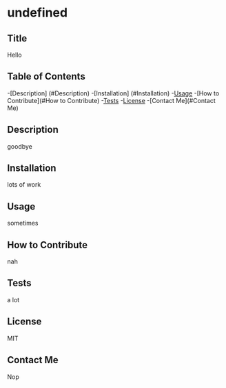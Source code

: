 # undefined
## Title
Hello

## Table of Contents
  -[Description] (#Description)
  -[Installation] (#Installation)
  -[Usage](#Usage)
  -[How to Contribute](#How to Contribute)
  -[Tests](#Tests)
  -[License](#License)
  -[Contact Me](#Contact Me)

## Description
goodbye

## Installation
lots of work

## Usage
sometimes

## How to Contribute
nah

## Tests
a lot

## License
MIT

## Contact Me
Nop

